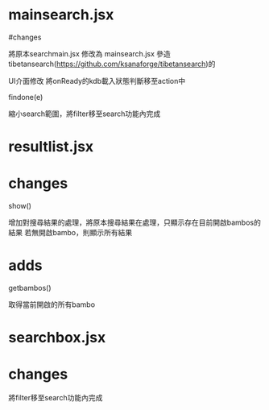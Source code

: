 # mainsearch.jsx

#changes

將原本searchmain.jsx 修改為 mainsearch.jsx
參造tibetansearch(https://github.com/ksanaforge/tibetansearch)的

UI介面修改
將onReady的kdb載入狀態判斷移至action中

findone(e)

縮小search範圍，將filter移至search功能內完成

# resultlist.jsx

# changes

show()

增加對搜尋結果的處理，將原本搜尋結果在處理，只顯示存在目前開啟bambos的結果
若無開啟bambo，則顯示所有結果

# adds

getbambos()

取得當前開啟的所有bambo

# searchbox.jsx

# changes

將filter移至search功能內完成